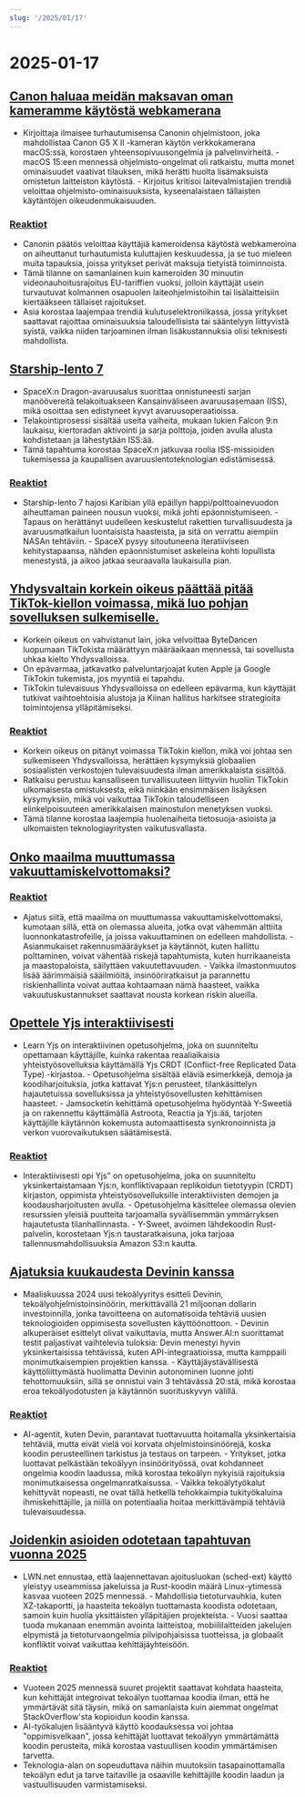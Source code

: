 ```yaml
---
slug: '/2025/01/17'
---
```


# 2025-01-17

## [Canon haluaa meidän maksavan oman kameramme käytöstä webkamerana](https://romanzipp.com/blog/no-you-cant-use-your-6299-canon-camera-as-a-webcam)

- Kirjoittaja ilmaisee turhautumisensa Canonin ohjelmistoon, joka mahdollistaa Canon G5 X II -kameran käytön verkkokamerana macOS:ssä, korostaen yhteensopivuusongelmia ja palvelinvirheitä. - macOS 15:een mennessä ohjelmisto-ongelmat oli ratkaistu, mutta monet ominaisuudet vaativat tilauksen, mikä herätti huolta lisämaksuista omistetun laitteiston käytöstä. - Kirjoitus kritisoi laitevalmistajien trendiä veloittaa ohjelmisto-ominaisuuksista, kyseenalaistaen tällaisten käytäntöjen oikeudenmukaisuuden.

### [Reaktiot](https://news.ycombinator.com/item?id=42735393)

- Canonin päätös veloittaa käyttäjiä kameroidensa käytöstä webkameroina on aiheuttanut turhautumista kuluttajien keskuudessa, ja se tuo mieleen muita tapauksia, joissa yritykset perivät maksuja tietyistä toiminnoista.
- Tämä tilanne on samanlainen kuin kameroiden 30 minuutin videonauhoitusrajoitus EU-tariffien vuoksi, jolloin käyttäjät usein turvautuvat kolmannen osapuolen laiteohjelmistoihin tai lisälaitteisiin kiertääkseen tällaiset rajoitukset.
- Asia korostaa laajempaa trendiä kulutuselektroniikassa, jossa yritykset saattavat rajoittaa ominaisuuksia taloudellisista tai sääntelyyn liittyvistä syistä, vaikka niiden tarjoaminen ilman lisäkustannuksia olisi teknisesti mahdollista.

## [Starship-lento 7](https://www.spacex.com/launches/mission/?missionId=starship-flight-7?submit)

- SpaceX:n Dragon-avaruusalus suorittaa onnistuneesti sarjan manöövereitä telakoituakseen Kansainväliseen avaruusasemaan (ISS), mikä osoittaa sen edistyneet kyvyt avaruusoperaatioissa.
- Telakointiprosessi sisältää useita vaiheita, mukaan lukien Falcon 9:n laukaisu, kiertoradan aktivointi ja sarja polttoja, joiden avulla alusta kohdistetaan ja lähestytään ISS:ää.
- Tämä tapahtuma korostaa SpaceX:n jatkuvaa roolia ISS-missioiden tukemisessa ja kaupallisen avaruuslentoteknologian edistämisessä.

### [Reaktiot](https://news.ycombinator.com/item?id=42731091)

- Starship-lento 7 hajosi Karibian yllä epäillyn happi/polttoainevuodon aiheuttaman paineen nousun vuoksi, mikä johti epäonnistumiseen. - Tapaus on herättänyt uudelleen keskustelut rakettien turvallisuudesta ja avaruusmatkailun luontaisista haasteista, ja sitä on verrattu aiempiin NASAn tehtäviin. - SpaceX pysyy sitoutuneena iteratiiviseen kehitystapaansa, nähden epäonnistumiset askeleina kohti lopullista menestystä, ja aikoo jatkaa seuraavalla laukaisulla pian.

## [Yhdysvaltain korkein oikeus päättää pitää TikTok-kiellon voimassa, mikä luo pohjan sovelluksen sulkemiselle.](https://www.cnbc.com/2025/01/17/supreme-court-rules-to-uphold-tiktok-ban.html)

- Korkein oikeus on vahvistanut lain, joka velvoittaa ByteDancen luopumaan TikTokista määrättyyn määräaikaan mennessä, tai sovellusta uhkaa kielto Yhdysvalloissa.
- On epävarmaa, jatkavatko palveluntarjoajat kuten Apple ja Google TikTokin tukemista, jos myyntiä ei tapahdu.
- TikTokin tulevaisuus Yhdysvalloissa on edelleen epävarma, kun käyttäjät tutkivat vaihtoehtoisia alustoja ja Kiinan hallitus harkitsee strategioita toimintojensa ylläpitämiseksi.

### [Reaktiot](https://news.ycombinator.com/item?id=42738464)

- Korkein oikeus on pitänyt voimassa TikTokin kiellon, mikä voi johtaa sen sulkemiseen Yhdysvalloissa, herättäen kysymyksiä globaalien sosiaalisten verkostojen tulevaisuudesta ilman amerikkalaista sisältöä.
- Ratkaisu perustuu kansalliseen turvallisuuteen liittyviin huoliin TikTokin ulkomaisesta omistuksesta, eikä niinkään ensimmäisen lisäyksen kysymyksiin, mikä voi vaikuttaa TikTokin taloudelliseen elinkelpoisuuteen amerikkalaisen mainostulon menetyksen vuoksi.
- Tämä tilanne korostaa laajempia huolenaiheita tietosuoja-asioista ja ulkomaisten teknologiayritysten vaikutusvallasta.

## [Onko maailma muuttumassa vakuuttamiskelvottomaksi?](https://charleshughsmith.substack.com/p/is-the-world-becoming-uninsurable)

### [Reaktiot](https://news.ycombinator.com/item?id=42732728)

- Ajatus siitä, että maailma on muuttumassa vakuuttamiskelvottomaksi, kumotaan sillä, että on olemassa alueita, jotka ovat vähemmän alttiita luonnonkatastrofeille, ja joissa vakuuttaminen on edelleen mahdollista. - Asianmukaiset rakennusmääräykset ja käytännöt, kuten hallittu polttaminen, voivat vähentää riskejä tapahtumista, kuten hurrikaaneista ja maastopaloista, säilyttäen vakuutettavuuden. - Vaikka ilmastonmuutos lisää äärimmäisiä sääilmiöitä, insinööriratkaisut ja parannettu riskienhallinta voivat auttaa kohtaamaan nämä haasteet, vaikka vakuutuskustannukset saattavat nousta korkean riskin alueilla.

## [Opettele Yjs interaktiivisesti](https://learn.yjs.dev/)

- Learn Yjs on interaktiivinen opetusohjelma, joka on suunniteltu opettamaan käyttäjille, kuinka rakentaa reaaliaikaisia yhteistyösovelluksia käyttämällä Yjs CRDT (Conflict-free Replicated Data Type) -kirjastoa. - Opetusohjelma sisältää eläviä esimerkkejä, demoja ja koodiharjoituksia, jotka kattavat Yjs:n perusteet, tilankäsittelyn hajautetuissa sovelluksissa ja yhteistyösovellusten kehittämisen haasteet. - Jamsocketin kehittämä opetusohjelma hyödyntää Y-Sweetiä ja on rakennettu käyttämällä Astroota, Reactia ja Yjs:ää, tarjoten käyttäjille käytännön kokemusta automaattisesta synkronoinnista ja verkon vuorovaikutuksen säätämisestä.

### [Reaktiot](https://news.ycombinator.com/item?id=42731582)

- Interaktiivisesti opi Yjs" on opetusohjelma, joka on suunniteltu yksinkertaistamaan Yjs:n, konfliktivapaan replikoidun tietotyypin (CRDT) kirjaston, oppimista yhteistyösovelluksille interaktiivisten demojen ja koodausharjoitusten avulla. - Opetusohjelma käsittelee olemassa olevien resurssien yleisiä puutteita tarjoamalla syvällisemmän ymmärryksen hajautetusta tilanhallinnasta. - Y-Sweet, avoimen lähdekoodin Rust-palvelin, korostetaan Yjs:n taustaratkaisuna, joka tarjoaa tallennusmahdollisuuksia Amazon S3:n kautta.

## [Ajatuksia kuukaudesta Devinin kanssa](https://www.answer.ai/posts/2025-01-08-devin.html)

- Maaliskuussa 2024 uusi tekoälyyritys esitteli Devinin, tekoälyohjelmistoinsinöörin, merkittävällä 21 miljoonan dollarin investoinnilla, jonka tavoitteena on automatisoida tehtäviä uusien teknologioiden oppimisesta sovellusten käyttöönottoon. - Devinin alkuperäiset esittelyt olivat vaikuttavia, mutta Answer.AI:n suorittamat testit paljastivat vaihtelevia tuloksia: Devin menestyi hyvin yksinkertaisissa tehtävissä, kuten API-integraatioissa, mutta kamppaili monimutkaisempien projektien kanssa. - Käyttäjäystävällisestä käyttöliittymästä huolimatta Devinin autonominen luonne johti tehottomuuksiin, sillä se onnistui vain 3 tehtävässä 20:stä, mikä korostaa eroa tekoälyodotusten ja käytännön suorituskyvyn välillä.

### [Reaktiot](https://news.ycombinator.com/item?id=42734681)

- AI-agentit, kuten Devin, parantavat tuottavuutta hoitamalla yksinkertaisia tehtäviä, mutta eivät vielä voi korvata ohjelmistoinsinöörejä, koska koodin perusteellinen tarkistus ja testaus on tarpeen. - Yritykset, jotka luottavat pelkästään tekoälyyn insinöörityössä, ovat kohdanneet ongelmia koodin laadussa, mikä korostaa tekoälyn nykyisiä rajoituksia monimutkaisessa ongelmanratkaisussa. - Vaikka tekoälytyökalut kehittyvät nopeasti, ne ovat tällä hetkellä tehokkaimpia tukityökaluina ihmiskehittäjille, ja niillä on potentiaalia hoitaa merkittävämpiä tehtäviä tulevaisuudessa.

## [Joidenkin asioiden odotetaan tapahtuvan vuonna 2025](https://lwn.net/Articles/1003780/)

- LWN.net ennustaa, että laajennettavan ajoitusluokan (sched-ext) käyttö yleistyy useammissa jakeluissa ja Rust-koodin määrä Linux-ytimessä kasvaa vuoteen 2025 mennessä. - Mahdollisia tietoturvauhkia, kuten XZ-takaportti, ja haasteita tekoälyn tuottamasta koodista odotetaan, samoin kuin huolia yksittäisten ylläpitäjien projekteista. - Vuosi saattaa tuoda mukanaan enemmän avointa laitteistoa, mobiililaitteiden jakelujen elpymistä ja tietoturvaongelmia pilvipohjaisissa tuotteissa, ja globaalit konfliktit voivat vaikuttaa kehittäjäyhteisöön.

### [Reaktiot](https://news.ycombinator.com/item?id=42731962)

- Vuoteen 2025 mennessä suuret projektit saattavat kohdata haasteita, kun kehittäjät integroivat tekoälyn tuottamaa koodia ilman, että he ymmärtävät sitä täysin, mikä on samanlaista kuin aiemmat ongelmat StackOverflow'sta kopioidun koodin kanssa.
- AI-työkalujen lisääntyvä käyttö koodauksessa voi johtaa "oppimisvelkaan", jossa kehittäjät luottavat tekoälyyn ymmärtämättä koodin perusteita, mikä korostaa vastuullisen koodin ymmärtämisen tarvetta.
- Teknologia-alan on sopeuduttava näihin muutoksiin tasapainottamalla tekoälyn edut ja tarve taitaville ja osaaville kehittäjille koodin laadun ja vastuullisuuden varmistamiseksi.

<head>
  <meta property="og:title" content="Canon haluaa meidän maksavan oman kameramme käytöstä webkamerana" />
  <meta property="og:type" content="website" />
  <meta property="og:image" content="https://og.cho.sh/api/og/?title=Canon%20haluaa%20meid%C3%A4n%20maksavan%20oman%20kameramme%20k%C3%A4yt%C3%B6st%C3%A4%20webkamerana&subheading=perjantaina%2017.%20tammikuuta%202025%3A%20Hacker%20News%20yhteenveto" />
</head>
